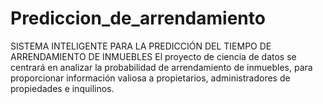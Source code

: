 # Prediccion_de_arrendamiento
SISTEMA INTELIGENTE PARA LA PREDICCIÓN DEL TIEMPO DE ARRENDAMIENTO DE INMUEBLES
El  proyecto  de  ciencia  de  datos  se  centrará  en  analizar  la  probabilidad  de arrendamiento  de inmuebles,   para    proporcionar    información   valiosa    a   propietarios,   administradores   de propiedades e inquilinos.
